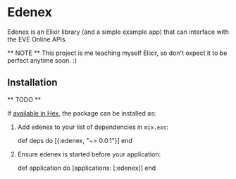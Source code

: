 # Edenex

Edenex is an Elixir library (and a simple example app) that can interface
with the EVE Online APIs.

** NOTE ** This project is me teaching myself Elixir, so don't expect it to
be perfect anytime soon.  :)

## Installation

** TODO **

If [available in Hex](https://hex.pm/docs/publish), the package can be installed as:

  1. Add edenex to your list of dependencies in `mix.exs`:

        def deps do
          [{:edenex, "~> 0.0.1"}]
        end

  2. Ensure edenex is started before your application:

        def application do
          [applications: [:edenex]]
        end
